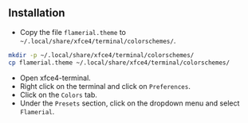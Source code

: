 ## Installation

-   Copy the file `flamerial.theme` to
    `~/.local/share/xfce4/terminal/colorschemes/`.

```bash
mkdir -p ~/.local/share/xfce4/terminal/colorschemes/
cp flamerial.theme ~/.local/share/xfce4/terminal/colorschemes/
```

-   Open xfce4-terminal.
-   Right click on the terminal and click on `Preferences`.
-   Click on the `Colors` tab.
-   Under the `Presets` section, click on the dropdown menu and select
    `Flamerial`.

